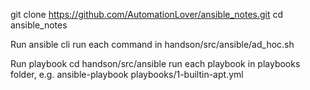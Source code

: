 git clone https://github.com/AutomationLover/ansible_notes.git
cd ansible_notes

Run ansible cli
    run each command in handson/src/ansible/ad_hoc.sh

Run playbook
    cd handson/src/ansible
    run each playbook in playbooks folder, e.g.
        ansible-playbook playbooks/1-builtin-apt.yml
